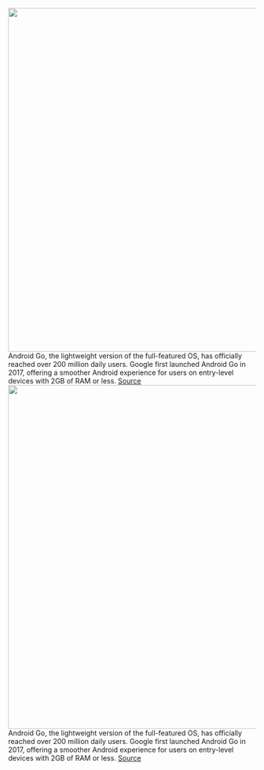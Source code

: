 <img src='https://cdn.vox-cdn.com/thumbor/ugaYqyFM7DTAy4P0c9bLRsUdd40=/0x0:3822x2400/1200x800/filters:focal(1847x701:2457x1311)/cdn.vox-cdn.com/uploads/chorus_image/image/70270201/android12_go_edition.0.png' width='700px' /><br/>
Android Go, the lightweight version of the full-featured OS, has officially reached over 200 million daily users. Google first launched Android Go in 2017, offering a smoother Android experience for users on entry-level devices with 2GB of RAM or less.
<a href='https://www.theverge.com/2021/12/14/22833932/android-go-edition-200-million-daily-users-12-update'> Source <a/><img src='https://cdn.vox-cdn.com/thumbor/ugaYqyFM7DTAy4P0c9bLRsUdd40=/0x0:3822x2400/1200x800/filters:focal(1847x701:2457x1311)/cdn.vox-cdn.com/uploads/chorus_image/image/70270201/android12_go_edition.0.png' width='700px' /><br/>
Android Go, the lightweight version of the full-featured OS, has officially reached over 200 million daily users. Google first launched Android Go in 2017, offering a smoother Android experience for users on entry-level devices with 2GB of RAM or less.
<a href='https://www.theverge.com/2021/12/14/22833932/android-go-edition-200-million-daily-users-12-update'> Source <a/>